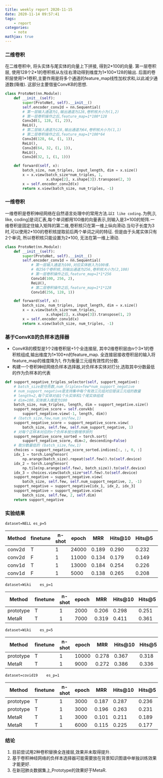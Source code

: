 ```yaml
---
title: weekly report 2020-11-15
date: 2020-11-14 09:57:41
tags:
    - report
categories:
    - note
mathjax: true
---
```

### 二维卷积
在二维卷积中, 将头实体与尾实体的向量上下拼接, 得到2\*100的向量. 第一层卷积层, 使用128个2\*1的卷积核从左往右滑动得到维度为1\*100\*128的输出. 后面的卷积层使用1\*1卷积,主要作用是将多个通道的feature_map线性加权求和,以此减少通道数(降维). 这部分主要借鉴ConvKB的思想.
```python
class ProtoNet(nn.Module):
    def __init__(self):
        super(ProtoNet, self).__init__()
        self.encoder_conv2d = nn.Sequential(
        # 第一层输入通道为1,输出通道为128,卷积核大小为(1,2)
        # 第一层卷积操作之后,feature_map=1*100*128
        Conv2d(1, 128, (1, 2)),
        ReLU(),
        # 第二层输入通道为128,输出通道为64,卷积核大小为(1,1)
        # 第二层卷积操作之后,feature_map=1*100*64
        Conv2d(128, 64, (1, 1)),
        ReLU(),
        Conv2d(64, 32, (1, 1)),
        ReLU(),
        Conv2d(32, 1, (1, 1)))

    def forward(self, x):
        batch_size, num_triples, input_length, dim = x.size()
        x = x.view(batch_size*num_triples, 1,
                   x.shape[2], x.shape[3]).transpose(2, 3)
        x = self.encoder_conv2d(x)
        return x.view(batch_size, num_triples, -1)
```
### 一维卷积
一维卷积是卷积神经网络在自然语言处理中的常用方法.以```I like coding.```为例,[I, like, coding]是词汇表,每个单词都用100维的向量表示,则输入是3\*100的矩阵.一维卷积是固定住输入矩阵的第二维,卷积核只在第一维上纵向滑动.当句子长度为3时,可以使用2\*100的卷积核提取前后两个单词之间的特征. 但是由于头尾实体只有2个单词, 所以卷积核只能设置为2\*100, 无法在第一维上滑动.
```python
class ProtoNet(nn.Module):
    def __init__(self):
        super(ProtoNet, self).__init__()
        self.encoder_conv1d = nn.Sequential(
            # 第一层输入通道为100,对应实体嵌入为100维.
            # 有256个卷积核,则输出通道为256,卷积核大小为(2,100)
            # 第一层卷积操作之后,feature_map=1*1*256
            Conv1d(100, 256, 2),
            ReLU(),
            # 第二层卷积操作之后,feature_map=1*1*128
            Conv1d(256, 128, 1))

    def forward(self, x):
        batch_size, num_triples, input_length, dim = x.size()
        x = x.view(batch_size*num_triples,
                   x.shape[2], x.shape[3]).transpose(1, 2)
        x = self.encoder_conv1d(x)
        return x.view(batch_size, num_triples, -1)
```

### 基于ConvKB的负样本选择器
+ ConvKB的模型是1个2维卷积层+1个全连接层, 其中2维卷积层由n个3\*1的卷积核组成,输出维度为1\*100\*n的feature_map. 全连接层接收卷积层的输入将feature_map的维度降为1, 作为衡量三元组有效性的分数.
+ 构建一个卷积神经网络负样本选择器,对负样本实体对打分,选取其中分数最低的作为负样本的代表
```python
def support_negative_triples_selector(self, support_negative):
    # batch_size是任务数,num_triples=few*num_support_negative
    # num_support_negative是支持集中每个有效三元组对应错误三元组的数量
    # length=2,每个实体对由1个头实体和1个尾实体组成
    # dim=100,实体嵌入维度为100
    batch_size, num_triples, length, dim = support_negative.size()
    support_negative_score = self.convkb(
        support_negative.view(-1, length, dim))
    # (batch_size,few,num_sn/few,1)
    support_negative_score = support_negative_score.view(
        batch_size, self.few, self.num_support_negative, 1)
    # 对每个正样本对应的n个负样本按分数增序排列
    support_negative_score_sorted = torch.sort(
        support_negative_score, dim=2, descending=False)
    # 取分数最低的 (batch_size,few,1)
    choices = support_negative_score_sorted.indices[:, :, 0, :]
    idx_1 = torch.LongTensor(
        np.arange(batch_size).repeat(self.few)).to(self.device)
    idx_2 = torch.LongTensor(
        np.tile(np.arange(self.few), batch_size)).to(self.device)
    idx_3 = choices.view(batch_size*self.few).to(self.device)
    support_negative = support_negative.view(
        batch_size, self.few, self.num_support_negative, 2, -1)
    support_negative = support_negative[idx_1, idx_2, idx_3]
    support_negative = support_negative.view(
        batch_size, self.few, 2, self.dim)
    return support_negative

```

### 实验结果

```
dataset=NELL es_p=5
```

| Method | finetune | n-shot | epoch | MRR   | Hits@10 | Hits@5 | Hits@1 |
| ------ | -------- | ------ | ----- | ----- | ------- | ------ | ------ |
| conv2d | T        | 1      | 24000 | 0.189 | 0.290   | 0.232  | 0.137  |
| conv2d | F        | 1      | 11000 | 0.134 | 0.179   | 0.149  | 0.108  |
| conv1d | T        | 1      | 13000 | 0.184 | 0.254   | 0.226  | 0.138  |
| conv1d | F        | 1      | 5000  | 0.138 | 0.265   | 0.208  | 0.075  |

```
dataset=Wiki    es_p=1
```

| Method    | finetune | n-shot | epoch | MRR   | Hits@10 | Hits@5 | Hits@1 |
| --------- | -------- | ------ | ----- | ----- | ------- | ------ | ------ |
| prototype | T        | 1      | 2000  | 0.206 | 0.298   | 0.251  | 0.158  |
| MetaR     | T        | 1      | 7000  | 0.319 | 0.411   | 0.361  | 0.268  |

```
dataset=Wiki    es_p=5
```

| Method    | finetune | n-shot | epoch | MRR   | Hits@10 | Hits@5 | Hits@1 |
| --------- | -------- | ------ | ----- | ----- | ------- | ------ | ------ |
| prototype | T        | 1      | 10000 | 0.278 | 0.367   | 0.318  | 0.231  |
| MetaR     | T        | 1      | 9000  | 0.272 | 0.386   | 0.336  | 0.208  |

```
dataset=covid19    es_p=1
```

| Method    | finetune | n-shot | epoch | MRR   | Hits@10 | Hits@5 | Hits@1 |
| --------- | -------- | ------ | ----- | ----- | ------- | ------ | ------ |
| prototype | T        | 1      | 3000  | 0.187 | 0.287   | 0.236  | 0.130  |
| prototype | T        | 1      | 3000  | 0.196 | 0.263   | 0.231  | 0.151  |
| MetaR     | T        | 1      | 3000  | 0.101 | 0.211   | 0.189  | 0.016  |
| MetaR     | T        | 1      | 6000  | 0.115 | 0.225   | 0.177  | 0.018  |

### 结论
1. 目前尝试用2种卷积替换全连接层,效果并未取得提升.
2. 基于卷积神经网络的负样本选择器可能需要放在背景知识图谱中单独训练效果才能更好. 
3. 在新冠肺炎数据集上,Prototype的效果好于MetaR.